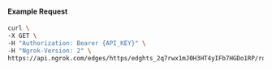 <!-- Code generated for API Clients. DO NOT EDIT. -->

#### Example Request

```bash
curl \
-X GET \
-H "Authorization: Bearer {API_KEY}" \
-H "Ngrok-Version: 2" \
https://api.ngrok.com/edges/https/edghts_2q7rwx1mJ0H3HT4yIFb7HGDo1RP/routes/edghtsrt_2q7rwvjhktRAVm8RVCMAe1a2tzd/saml
```
